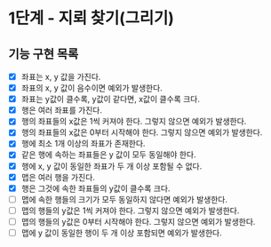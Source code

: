 # 1단계 - 지뢰 찾기(그리기)

## 기능 구현 목록

- [x] 좌표는 x, y 값을 가진다.
- [x] 좌표의 x, y 값이 음수이면 예외가 발생한다.
- [x] 좌표는 y값이 클수록, y값이 같다면, x값이 클수록 크다.
- [x] 행은 여러 좌표를 가진다.
- [x] 행의 좌표들의 x값은 1씩 커져야 한다. 그렇지 않으면 예외가 발생한다.
- [x] 행의 좌표들의 x값은 0부터 시작해야 한다. 그렇지 않으면 예외가 발생한다.
- [x] 행에 최소 1개 이상의 좌표가 존재한다.
- [x] 같은 행에 속하는 좌표들은 y 값이 모두 동일해야 한다.
- [x] 행에 x, y 값이 동일한 좌표가 두 개 이상 포함될 수 없다.
- [x] 맵은 여러 행을 가진다.
- [x] 행은 그것에 속한 좌표들의 y값이 클수록 크다.
- [ ] 맵에 속한 행들의 크기가 모두 동일하지 않다면 예외가 발생한다.
- [ ] 맵의 행들의 y값은 1씩 커져야 한다. 그렇지 않으면 예외가 발생한다.
- [ ] 맵의 행들의 y값은 0부터 시작해야 한다. 그렇지 않으면 예외가 발생한다.
- [ ] 맵에 y 값이 동일한 행이 두 개 이상 포함되면 예외가 발생한다.

